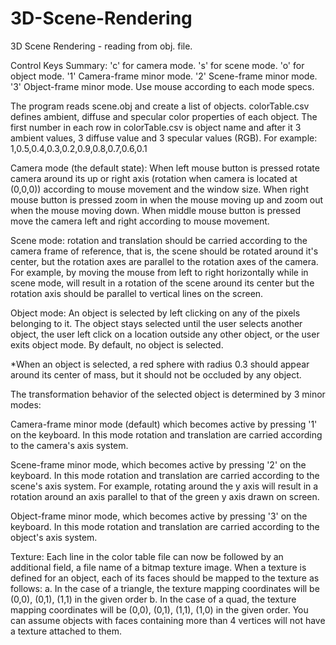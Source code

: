 # 3D-Scene-Rendering

3D Scene Rendering - reading from obj. file.

Control Keys Summary:
  'c' for camera mode.
  's' for scene mode.
  'o' for object mode.
  '1' Camera-frame minor mode.
  '2' Scene-frame minor mode.
  '3' Object-frame minor mode.
  Use mouse according to each mode specs.


The program reads scene.obj and create a list of objects.
colorTable.csv defines ambient, diffuse and specular color properties of each
object. The first number in each row in colorTable.csv is object name and after it 3 ambient
values, 3 diffuse value and 3 specular values (RGB). For example:
1,0.5,0.4,0.3,0.2,0.9,0.8,0.7,0.6,0.1

Camera mode (the default state): When left mouse button is pressed rotate
camera around its up or right axis (rotation when camera is located at (0,0,0)) according to mouse movement and the window size.
When right mouse button is pressed zoom in when the mouse moving up and
zoom out when the mouse moving down. When middle mouse button is
pressed move the camera left and right according to mouse movement.

Scene mode: rotation and translation should be carried according to the
camera frame of reference, that is, the scene should be rotated around it's
center, but the rotation axes are parallel to the rotation axes of the camera.
For example, by moving the mouse from left to right horizontally while in
scene mode, will result in a rotation of the scene around its center but the
rotation axis should be parallel to vertical lines on the screen.

Object mode: An object is selected by left clicking on any of the pixels belonging to it. The object
stays selected until the user selects another object, the user left click on a
location outside any other object, or the user exits object mode. By default,
no object is selected.

*When an object is selected, a red sphere with radius 0.3 should appear
around its center of mass, but it should not be occluded by any object.

The transformation behavior of the selected object is determined by 3
minor modes:

Camera-frame minor mode (default) which becomes active by
pressing '1' on the keyboard. In this mode rotation and translation
are carried according to the camera's axis system.

Scene-frame minor mode, which becomes active by pressing '2'
on the keyboard. In this mode rotation and translation are carried
according to the scene's axis system. For example, rotating around
the y axis will result in a rotation around an axis parallel to that of
the green y axis drawn on screen.

Object-frame minor mode, which becomes active by pressing '3'
on the keyboard. In this mode rotation and translation are carried
according to the object's axis system.


Texture:
Each line in the color table file can now be followed by an additional field, a
file name of a bitmap texture image. When a texture is defined for an object,
each of its faces should be mapped to the texture as follows:
  a. In the case of a triangle, the texture mapping coordinates will be
  (0,0), (0,1), (1,1) in the given order
  b. In the case of a quad, the texture mapping coordinates will be
  (0,0), (0,1), (1,1), (1,0) in the given order.
  You can assume objects with faces containing more than 4 vertices
  will not have a texture attached to them.
